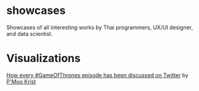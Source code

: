 # showcases
Showcases of all interesting works by Thai programmers, UX/UI designer, and data scientist.

# Visualizations

[How every #GameOfThrones episode has been discussed on Twitter](https://interactive.twitter.com/game-of-thrones) by [P'Moo Krist](http://kristw.yellowpigz.com/)
